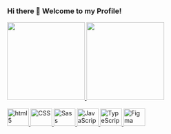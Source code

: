 ### Hi there 👋 Welcome to my Profile!

<div>
  <a href="https://github.com/carolinalunardi">
  <img height="180em" src="https://github-readme-stats.vercel.app/api?username=carolinalunardi&show_icons=true&theme=dracula&include_all_commits=true&count_private=true"/>
  <img height="180em" src="https://github-readme-stats.vercel.app/api/top-langs/?username=carolinalunardi&layout=compact&langs_count=7&theme=dracula"/>
</div>
  <br />
<div style="display: inline_block">
  <img alt="html5" height="40" width="50" src="https://cdn.jsdelivr.net/gh/devicons/devicon/icons/html5/html5-original-wordmark.svg" />
  <img alt="CSS" height="40" width="50" src="https://cdn.jsdelivr.net/gh/devicons/devicon/icons/css3/css3-original-wordmark.svg" />
  <img alt="Sass" height="40" width="50" src="https://cdn.jsdelivr.net/gh/devicons/devicon/icons/sass/sass-original.svg" />
  <img alt="JavaScript" height="40" width="50" src="https://cdn.jsdelivr.net/gh/devicons/devicon/icons/javascript/javascript-original.svg" />
  <img alt="TypeScript" height="40" width="50" src="=https://cdn.jsdelivr.net/gh/devicons/devicon/icons/typescript/typescript-original.svg" />
  <img alt="Figma" height="40" width="50" src="https://cdn.jsdelivr.net/gh/devicons/devicon/icons/figma/figma-original.svg" />      
</div>

